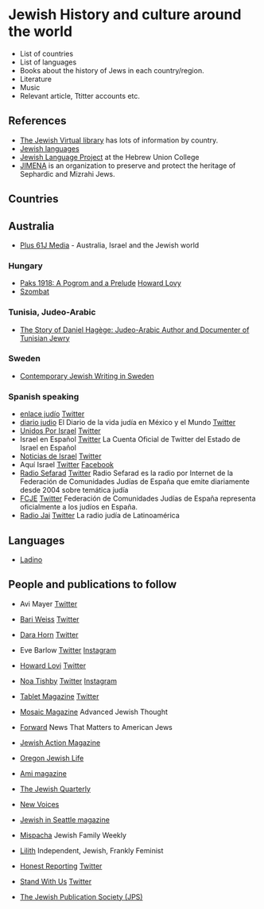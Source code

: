 # Jewish History and culture around the world


* List of countries
* List of languages
* Books about the history of Jews in each country/region.
* Literature
* Music
* Relevant article, Ttitter accounts etc.

## References

* [The Jewish Virtual library](https://www.jewishvirtuallibrary.org/) has lots of information by country.
* [Jewish languages](https://www.jewishlanguages.org/)
* [Jewish Language Project](http://huc.edu/research/institutes-centers-projects/jewish-language-project) at the Hebrew Union College
* [JIMENA](https://www.jimena.org/) is an organization to preserve and protect the heritage of Sephardic and Mizrahi Jews.


## Countries

## Australia

* [Plus 61J Media](https://plus61j.net.au/) - Australia, Israel and the Jewish world

### Hungary

* [Paks 1918: A Pogrom and a Prelude](https://longreads.com/2018/11/08/paks-1918-a-pogrom-and-a-prelude/) [Howard Lovy](https://twitter.com/Howard_Lovy)
* [Szombat](https://www.szombat.org/)

### Tunisia, Judeo-Arabic

* [The Story of Daniel Hagège: Judeo-Arabic Author and Documenter of Tunisian Jewry](https://blog.nli.org.il/en/lbh_hagege/)


### Sweden

* [Contemporary Jewish Writing in Sweden](http://swedishenglishtranslation.com/jwriting/intro.htm)


### Spanish speaking

* [enlace judío](https://www.enlacejudio.com/) [Twitter](https://twitter.com/enlacejudio)
* [diario judio](https://diariojudio.com/) El Diario de la vida judía en México y el Mundo [Twitter](https://twitter.com/diariojudio)
* [Unidos Por Israel](https://unidosxisrael.org/)   [Twitter](https://twitter.com/unidosxisrael)
* Israel en Español  [Twitter](https://twitter.com/IsraelinSpanish) La Cuenta Oficial de Twitter del Estado de Israel en Español
* [Noticias de Israel](https://israelnoticias.com/) [Twitter](https://twitter.com/estadoisrael)
* Aquí Israel [Twitter](https://twitter.com/Aqui_Israel) [Facebook](https://www.facebook.com/aqui.isarel)
* [Radio Sefarad](https://www.radiosefarad.com/) [Twitter](https://twitter.com/RadioSefarad) Radio Sefarad es la radio por Internet de la Federación de Comunidades Judías de España que emite diariamente desde 2004 sobre temática judía
* [FCJE](https://www.fcje.org/)  [Twitter](https://twitter.com/fcjecom) Federación de Comunidades Judías de España representa oficialmente a los judíos en España.
* [Radio Jai](https://www.radiojai.com/)  [Twitter](https://twitter.com/fmjai) La radio judía de Latinoamérica


## Languages

* [Ladino](ladino.md)


## People and publications to follow

* Avi Mayer [Twitter](https://twitter.com/AviMayer)
* [Bari Weiss](https://www.bariweiss.com/) [Twitter](https://twitter.com/bariweiss)
* [Dara Horn](https://www.darahorn.com/) [Twitter](https://twitter.com/DaraHorn)
* Eve Barlow [Twitter](https://twitter.com/Eve_Barlow) [Instagram](https://www.instagram.com/evebarlow/)
* [Howard Lovi](https://howardlovy.com/) [Twitter](https://twitter.com/Howard_Lovy)
* [Noa Tishby](https://www.noatishby.com/) [Twitter](https://twitter.com/noatishby) [Instagram](https://www.instagram.com/noatishby/)


* [Tablet Magazine](https://www.tabletmag.com/) [Twitter](https://twitter.com/tabletmag)
* [Mosaic Magazine](https://mosaicmagazine.com/) Advanced Jewish Thought
* [Forward](https://forward.com/) News That Matters to American Jews
* [Jewish Action Magazine](https://jewishaction.com/)
* [Oregon Jewish Life](https://orjewishlife.com/)
* [Ami magazine](https://www.amimagazine.org/)
* [The Jewish Quarterly](https://jewishquarterly.com/)
* [New Voices](https://newvoices.org/)
* [Jewish in Seattle magazine](https://mag.jewishinseattle.org/)
* [Mispacha](https://mishpacha.com/) Jewish Family Weekly
* [Lilith](https://lilith.org/) Independent, Jewish, Frankly Feminist
* [Honest Reporting](https://honestreporting.com/) [Twitter](https://twitter.com/HonestReporting)
* [Stand With Us](https://www.standwithus.com/) [Twitter](https://twitter.com/StandWithUs)


* [The Jewish Publication Society (JPS)](https://jps.org/)




